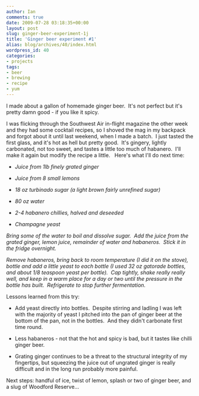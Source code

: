```yaml
---
author: Ian
comments: true
date: 2009-07-28 03:18:35+00:00
layout: post
slug: ginger-beer-experiment-1j
title: 'Ginger beer experiment #1'
alias: blog/archives/40/index.html
wordpress_id: 40
categories:
- projects
tags:
- beer
- brewing
- recipe
- yum
---
```


I made about a gallon of homemade ginger beer.  It's not perfect but it's pretty damn good - if you like it spicy.

I was flicking through the Southwest Air in-flight magazine the other week and they had some cocktail recipes, so I shoved the mag in my backpack and forgot about it until last weekend, when I made a batch.  I just tasted the first glass, and it's hot as hell but pretty good.  It's gingery, lightly carbonated, not too sweet, and tastes a little too much of habanero.  I'll make it again but modify the recipe a little.   Here's what I'll do next time:



	
  * _Juice from 1lb finely grated ginger_

	
  * _Juice from 8 small lemons_

	
  * _18 oz turbinado sugar (a light brown fairly unrefined sugar)_

	
  * _80 oz water_

	
  * _2-4 habanero chillies, halved and deseeded_

	
  * _Champagne yeast_


_Bring some of the water to boil and dissolve sugar.  Add the juice from the grated ginger, lemon juice, remainder of water and habaneros.  Stick it in the fridge overnight._

_Remove habaneros, bring back to room temperature (I did it on the stove), bottle and add a little yeast to each bottle (I used 32 oz gatorade bottles, and about 1/8 teaspoon yeast per bottle).  Cap tightly, shake really really well, and keep in a warm place for a day or two until the pressure in the bottle has built.  Refrigerate to stop further fermentation._

Lessons learned from this try:



	
  * Add yeast directly into bottles.  Despite stirring and ladling I was left with the majority of yeast I pitched into the pan of ginger beer at the bottom of the pan, not in the bottles.  And they didn't carbonate first time round.

	
  * Less habaneros - not that the hot and spicy is bad, but it tastes like chilli ginger beer.

	
  * Grating ginger continues to be a threat to the structural integrity of my fingertips, but squeezing the juice out of ungrated ginger is really difficult and in the long run probably more painful.


Next steps: handful of ice, twist of lemon, splash or two of ginger beer, and a slug of Woodford Reserve...
